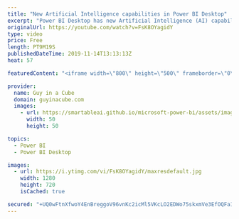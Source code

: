 ```yaml
---
title: "New Artificial Intelligence capabilities in Power BI Desktop"
excerpt: "Power BI Desktop has new Artificial Intelligence (AI) capabilities in the November 2019 release. Sarina Stevens shows us what it is all about!  Documentation: https://docs.microsoft.com/power-bi/desktop-ai-insights  Connect with Sarina Stevens: https://twitter.com/StevensSarina  Guy in a Cube courses:"
originalUrl: https://youtube.com/watch?v=FsK8OYagidY
type: video
price: Free
length: PT9M19S
publishedDateTime: 2019-11-14T13:13:13Z
heat: 57

featuredContent: "<iframe width=\"800\" height=\"500\" frameborder=\"0\" src=\"https://www.youtube.com/embed/FsK8OYagidY\" allow=\"accelerometer; autoplay; encrypted-media; gyroscope; picture-in-picture\" allowfullscreen></iframe>"

provider:
  name: Guy in a Cube
  domain: guyinacube.com
  images:
    - url: https://smartableai.github.io/microsoft-power-bi/assets/images/organizations/guyinacube.com-50x50.jpg
      width: 50
      height: 50

topics:
  - Power BI
  - Power BI Desktop

images:
  - url: https://i.ytimg.com/vi/FsK8OYagidY/maxresdefault.jpg
    width: 1280
    height: 720
    isCached: true

secured: "+UQ0wFtnXfwoY4EnBreggoV96vnKc2icMl5VKcLO2EDWo75skxmVe3EfOQFa1kU6vxTtLD5t4VJb7rxViLpwnXhXU/oFpjEHlxcdzqFOoGT4mLzKmks9ZbSbUYP2vKW4PFz0rWiheE5JakOiGhIel2kXsbAE9O5xq7s+rWk32bt9OYvSYfWLF9PxHu8CKK7Z7W9tkrgAL9Uh+adhR8U503TLR2BLSF3GOhMPSTnYsB0qKA+C7Db31y9yL8MfMhEjUCJ6/bsauPl1E6EnGV6LL6EcKpSLdMK5Q2TIjmcRgF4wxR3a8GqIPsdLVvvd67vaKb5Uot5WNoAopVj4IF49J8SilZWmQFl+9vfAdrh2lvd/YmEYd0bmySxMmY1DtycXb3xeIuuzVVVXOo45oEX/Ke5MBbgHygAhSxP0RoGDFBE=;CEpLxQQUMvADEIUensJcjQ=="
---
```



